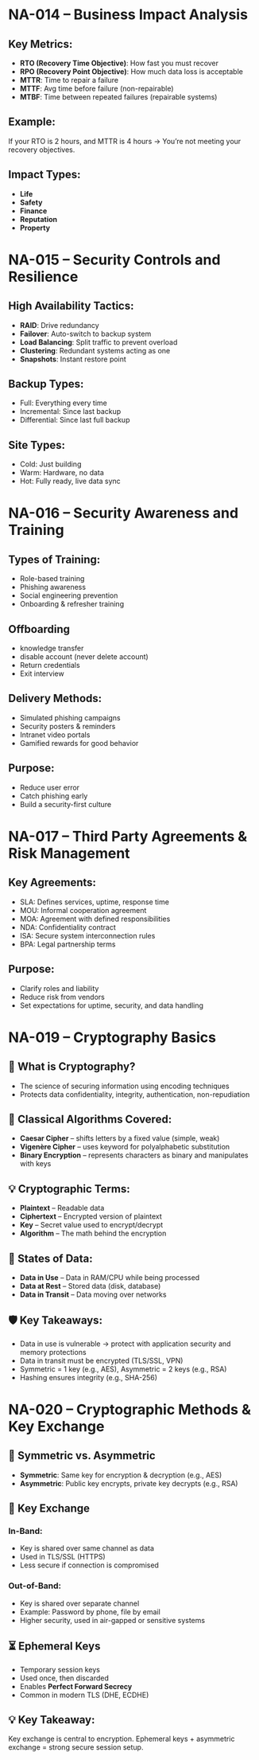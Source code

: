# NA-014 – Business Impact Analysis 

## Key Metrics:
- **RTO (Recovery Time Objective)**: How fast you must recover
- **RPO (Recovery Point Objective)**: How much data loss is acceptable
- **MTTR**: Time to repair a failure
- **MTTF**: Avg time before failure (non-repairable)
- **MTBF**: Time between repeated failures (repairable systems)

## Example:
If your RTO is 2 hours, and MTTR is 4 hours → You’re not meeting your recovery objectives.

## Impact Types:
- **Life**
- **Safety**
- **Finance**
- **Reputation**
- **Property**


# NA-015 – Security Controls and Resilience

## High Availability Tactics:
- **RAID**: Drive redundancy
- **Failover**: Auto-switch to backup system
- **Load Balancing**: Split traffic to prevent overload
- **Clustering**: Redundant systems acting as one
- **Snapshots**: Instant restore point

## Backup Types:
- Full: Everything every time
- Incremental: Since last backup
- Differential: Since last full backup

## Site Types:
- Cold: Just building
- Warm: Hardware, no data
- Hot: Fully ready, live data sync

# NA-016 – Security Awareness and Training

## Types of Training:
- Role-based training
- Phishing awareness
- Social engineering prevention
- Onboarding & refresher training

## Offboarding
- knowledge transfer
- disable account (never delete account)
- Return credentials 
- Exit interview
## Delivery Methods:
- Simulated phishing campaigns
- Security posters & reminders
- Intranet video portals
- Gamified rewards for good behavior

## Purpose:
- Reduce user error
- Catch phishing early
- Build a security-first culture

# NA-017 – Third Party Agreements & Risk Management

## Key Agreements:
- SLA: Defines services, uptime, response time
- MOU: Informal cooperation agreement
- MOA: Agreement with defined responsibilities
- NDA: Confidentiality contract
- ISA: Secure system interconnection rules
- BPA: Legal partnership terms

## Purpose:
- Clarify roles and liability
- Reduce risk from vendors
- Set expectations for uptime, security, and data handling

# NA-019 – Cryptography Basics

## 🧠 What is Cryptography?
- The science of securing information using encoding techniques
- Protects data confidentiality, integrity, authentication, non-repudiation

## 🔐 Classical Algorithms Covered:
- **Caesar Cipher** – shifts letters by a fixed value (simple, weak)
- **Vigenère Cipher** – uses keyword for polyalphabetic substitution
- **Binary Encryption** – represents characters as binary and manipulates with keys

## 💡 Cryptographic Terms:
- **Plaintext** – Readable data
- **Ciphertext** – Encrypted version of plaintext
- **Key** – Secret value used to encrypt/decrypt
- **Algorithm** – The math behind the encryption

## 🔄 States of Data:
- **Data in Use** – Data in RAM/CPU while being processed
- **Data at Rest** – Stored data (disk, database)
- **Data in Transit** – Data moving over networks

## 🛡️ Key Takeaways:
- Data in use is vulnerable → protect with application security and memory protections
- Data in transit must be encrypted (TLS/SSL, VPN)
- Symmetric = 1 key (e.g., AES), Asymmetric = 2 keys (e.g., RSA)
- Hashing ensures integrity (e.g., SHA-256)


# NA-020 – Cryptographic Methods & Key Exchange

## 🔁 Symmetric vs. Asymmetric

- **Symmetric**: Same key for encryption & decryption (e.g., AES)
- **Asymmetric**: Public key encrypts, private key decrypts (e.g., RSA)

## 🔐 Key Exchange

### In-Band:
- Key is shared over same channel as data
- Used in TLS/SSL (HTTPS)
- Less secure if connection is compromised

### Out-of-Band:
- Key is shared over separate channel
- Example: Password by phone, file by email
- Higher security, used in air-gapped or sensitive systems

## ⏳ Ephemeral Keys
- Temporary session keys
- Used once, then discarded
- Enables **Perfect Forward Secrecy**
- Common in modern TLS (DHE, ECDHE)

## 💡 Key Takeaway:
Key exchange is central to encryption. Ephemeral keys + asymmetric exchange = strong secure session setup.

